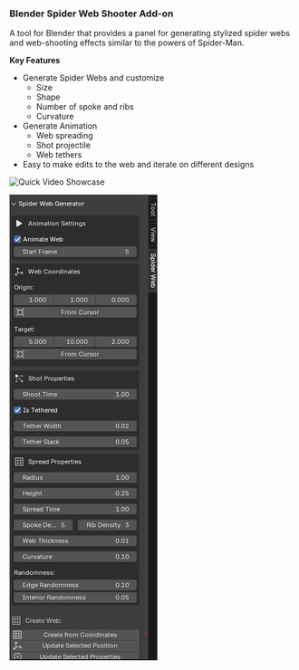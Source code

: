 ### Blender Spider Web Shooter Add-on

A tool for Blender that provides a panel for generating stylized spider webs and web-shooting effects similar to the powers of Spider-Man.

**Key Features**
- Generate Spider Webs and customize
    - Size
    - Shape
    - Number of spoke and ribs
    - Curvature
- Generate Animation
    - Web spreading
    - Shot projectile
    - Web tethers
- Easy to make edits to the web and iterate on different designs

![Quick Video Showcase](https://youtu.be/EzVpIOhXq8c)

![Addon Panel](assets/panel.png)
